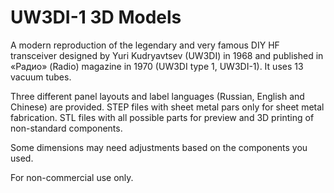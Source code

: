 # UW3DI-1 3D Models
A modern reproduction of the legendary and very famous DIY HF transceiver designed by Yuri Kudryavtsev (UW3DI) in 1968 and published in «Радио» (Radio) magazine in 1970 (UW3DI type 1, UW3DI-1). It uses 13 vacuum tubes.

Three different panel layouts and label languages (Russian, English and Chinese) are provided. STEP files with sheet metal pars only for sheet metal fabrication. STL files with all possible parts for preview and 3D printing of non-standard components.

Some dimensions may need adjustments based on the components you used.

For non-commercial use only.

